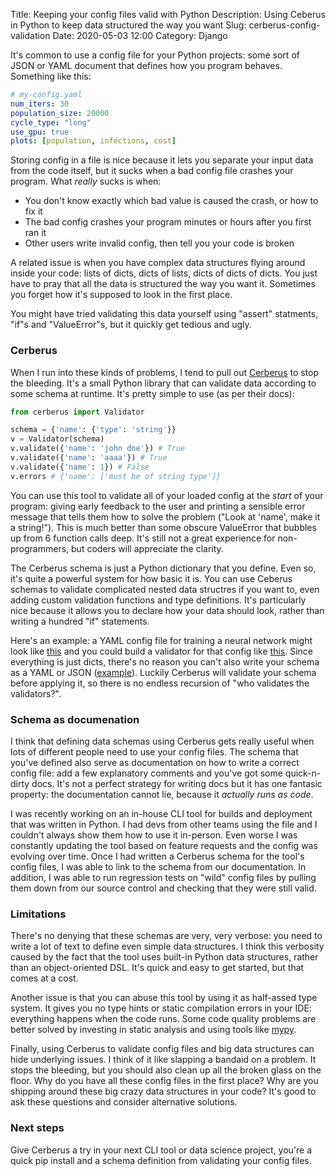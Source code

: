 Title: Keeping your config files valid with Python
Description: Using Ceberus in Python to keep data structured the way you want
Slug: cerberus-config-validation
Date: 2020-05-03 12:00
Category: Django

It's common to use a config file for your Python projects:
some sort of JSON or YAML document that defines how you program behaves. Something like this:

```yaml
# my-config.yaml
num_iters: 30
population_size: 20000
cycle_type: "long"
use_gpu: true
plots: [population, infections, cost]
```

Storing config in a file is nice because it lets you separate your input data from the code itself,
but it sucks when a bad config file crashes your program. What _really_ sucks is when:

- You don't know exactly which bad value is caused the crash, or how to fix it
- The bad config crashes your program minutes or hours after you first ran it
- Other users write invalid config, then tell you your code is broken

A related issue is when you have complex data structures flying around inside your code: lists of dicts, dicts of lists, dicts of dicts of dicts.
You just have to pray that all the data is structured the way you want it. Sometimes you forget how it's supposed to look in the first place.

You might have tried validating this data yourself using "assert" statments, "if"s and "ValueError"s, but it quickly get tedious and ugly.

### Cerberus

When I run into these kinds of problems, I tend to pull out [Cerberus](https://docs.python-cerberus.org/en/stable/)
to stop the bleeding. It's a small Python library that can validate data according to some schema at runtime.
It's pretty simple to use (as per their docs):

```python
from cerberus import Validator

schema = {'name': {'type': 'string'}}
v = Validator(schema)
v.validate({'name': 'john doe'}) # True
v.validate({'name': 'aaaa'}) # True
v.validate({'name': 1}) # False
v.errors # {'name': ['must be of string type']}
```

You can use this tool to validate all of your loaded config at the _start_ of your program: giving early feedback to the user
and printing a sensible error message that tells them how to solve the problem ("Look at 'name', make it a string!").
This is much better than some obscure ValueError that bubbles up from 6 function calls deep.
It's still not a great experience for non-programmers, but coders will appreciate the clarity.

The Cerberus schema is just a Python dictionary that you define.
Even so, it's quite a powerful system for how basic it is. You can use Ceberus schemas to validate complicated nested data structres if you want to,
even adding custom validation functions and type definitions.
It's particularly nice because it allows you to declare how your data should look, rather than writing a hundred "if" statements.

Here's an example: a YAML config file for training a neural network might look like [this](https://gist.github.com/MattSegal/d813f8d7848b5459f95f5eeacf581d2a) and
you could build a validator for that config like [this](https://gist.github.com/MattSegal/fea30d10d26ef666f3a572e97f03c339). Since everything is just dicts, there's no reason you can't also write your schema as a YAML or JSON ([example](https://gist.github.com/MattSegal/b855659ff40533a9d13935a3ca632f63)).
Luckily Cerberus will validate your schema before applying it, so there is no endless recursion of "who validates the validators?".

### Schema as documenation

I think that defining data schemas using Cerberus gets really useful when lots of different people need to use your config files.
The schema that you've defined also serve as documentation on how to write a correct config file: add a few explanatory comments and you've got some quick-n-dirty docs.
It's not a perfect strategy for writing docs but it has one fantasic property: the documentation cannot lie, because it _actually runs as code_.

I was recently working on an in-house CLI tool for builds and deployment that was written in Python.
I had devs from other teams using the file and I couldn't always show them how to use it in-person.
Even worse I was constantly updating the tool based on feature requests and the config was evolving over time.
Once I had written a Cerberus schema for the tool's config files, I was able to link to the
schema from our documentation. In addition, I was able to run regression tests on "wild" config files
by pulling them down from our source control and checking that they were still valid.

### Limitations

There's no denying that these schemas are very, very verbose: you need to write a lot of text to define even simple data structures.
I think this verbosity caused by the fact that the tool uses built-in Python data structures, rather than an object-oriented DSL.
It's quick and easy to get started, but that comes at a cost.

Another issue is that you can abuse this tool by using it as half-assed type system.
It gives you no type hints or static compilation errors in your IDE: everything happens when the code runs.
Some code quality problems are better solved by investing in static analysis and using tools like [mypy](http://mypy-lang.org/).

Finally, using Cerberus to validate config files and big data structures can hide underlying issues.
I think of it like slapping a bandaid on a problem. It stops the bleeding, but you should also clean up all the broken glass on the floor.
Why do you have all these config files in the first place? Why are you shipping around these big crazy data structures in your code?
It's good to ask these questions and consider alternative solutions.

### Next steps

Give Cerberus a try in your next CLI tool or data science project, you're a quick pip install and a schema definition
from validating your config files.
